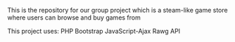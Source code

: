 This is the repository for our group project which is a steam-like game store
where users can browse and buy games from

This project uses:
	PHP
	Bootstrap
	JavaScript-Ajax
	Rawg API
